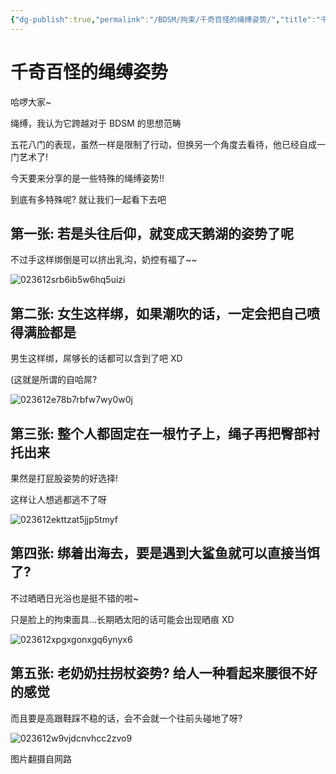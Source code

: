 ```yaml
---
{"dg-publish":true,"permalink":"/BDSM/拘束/千奇百怪的绳缚姿势/","title":"千奇百怪的绳缚姿势","tags":["绳缚","BDSM","姿势"]}
---
```



# 千奇百怪的绳缚姿势

哈啰大家~

绳缚，我认为它跨越对于 BDSM 的思想范畴

五花八门的表现，虽然一样是限制了行动，但换另一个角度去看待，他已经自成一门艺术了!

今天要来分享的是一些特殊的绳缚姿势!!

到底有多特殊呢? 就让我们一起看下去吧

## 第一张: 若是头往后仰，就变成天鹅湖的姿势了呢

不过手这样绑倒是可以挤出乳沟，奶控有福了~~

![023612srb6ib5w6hq5uizi](https://wikijs-pics.zfeny.me/wikijs/img/2025/02/67cb02a43a746d1199ce7dcb66b895c5.jpg)

## 第二张: 女生这样绑，如果潮吹的话，一定会把自己喷得满脸都是

男生这样绑，屌够长的话都可以含到了吧 XD

(这就是所谓的自哈屌?

![023612e78b7rbfw7wy0w0j](https://wikijs-pics.zfeny.me/wikijs/img/2025/02/ac23659cc496d4ed91b3a677c8f579dd.jpg)

## 第三张: 整个人都固定在一根竹子上，绳子再把臀部衬托出来

果然是打屁股姿势的好选择!

这样让人想逃都逃不了呀

![023612ekttzat5jjp5tmyf](https://wikijs-pics.zfeny.me/wikijs/img/2025/02/033d3be4553e1d830e19b28f28220c7f.jpg)

## 第四张: 绑着出海去，要是遇到大鲨鱼就可以直接当饵了?

不过晒晒日光浴也是挺不错的啦~

只是脸上的拘束面具…长期晒太阳的话可能会出现晒痕 XD

![023612xpgxgonxgq6ynyx6](https://wikijs-pics.zfeny.me/wikijs/img/2025/02/4a2c1af9178aa17e9266833b1d803b6a.jpg)

## 第五张: 老奶奶拄拐杖姿势? 给人一种看起来腰很不好的感觉

而且要是高跟鞋踩不稳的话，会不会就一个往前头碰地了呀?

![023612w9vjdcnvhcc2zvo9](https://wikijs-pics.zfeny.me/wikijs/img/2025/02/9cf26966a7b4895f218f88825aeb7d72.jpg)

图片翻摄自网路